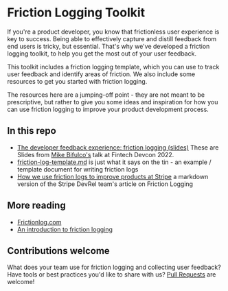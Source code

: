 # Friction Logging Toolkit

If you're a product developer, you know that frictionless user experience is key to success. Being able to effectively capture and distill feedback from end users is tricky, but essential. That's why we've developed a friction logging toolkit, to help you get the most out of your user feedback.

This toolkit includes a friction logging template, which you can use to track user feedback and identify areas of friction. We also include some resources to get you started with friction logging.

The resources here are a jumping-off point - they are not meant to be prescriptive, but rather to give you some ideas and inspiration for how you can use friction logging to improve your product development process.

## In this repo

- [The developer feedback experience: friction logging (slides)](friction-logging-the-dev-feedback-experience.pdf) These are Slides from [Mike Bifulco's](https://mikebifulco.com) talk at Fintech Devcon 2022.
- [friction-log-template.md](friction-log-template.md) is just what it says on the tin - an example / template document for writing friction logs
- [How we use friction logs to improve products at Stripe](how-we-use-friction-logs-at-stripe.md) a markdown version of the Stripe DevRel team's article on Friction Logging

## More reading

- [Frictionlog.com](https://frictionlog.com/)
- [An introduction to friction logging](https://developerrelations.com/developer-experience/an-introduction-to-friction-logging)

## Contributions welcome

What does your team use for friction logging and collecting user feedback? Have tools or best practices you'd like to share with us? [Pull Requests](https://github.com/mikeb-stripe/friction-logging-toolkit/pulls) are welcome!
